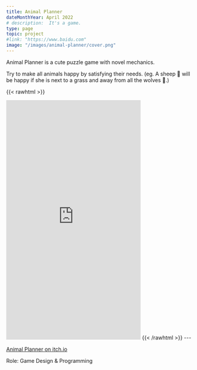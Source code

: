 ```yaml
---
title: Animal Planner
dateMonthYear: April 2022
# description:  It's a game.
type: page
topic: project
#link: "https://www.baidu.com"
image: "/images/animal-planner/cover.png"
---
```


Animal Planner is a cute puzzle game with novel mechanics. 
<!-- It's a game about likes & dislikes.   -->
Try to make all animals happy by satisfying their needs. (eg. A sheep 🐑 will be happy if she is next to a grass and away from all the wolves 🐺.)
<!-- As the smartest fox in the village, your job is to make all animals happy.   -->

<!-- {{< vimeo 819503860 >}} -->

{{< rawhtml >}} 
  <iframe src="https://player.vimeo.com/video/819503860?h=99626868de" width="360" height="640" frameborder="0"
  allowfullscreen="true"> </iframe>  
{{< /rawhtml >}}  
---  

[Animal Planner on itch.io](https://lunardust.itch.io/animalrequests)  

Role: Game Design & Programming

